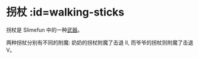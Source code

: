 # 拐杖 :id=walking-sticks

拐杖是 Slimefun 中的一种[武器](/Weapons)。

两种拐杖分别有不同的附魔: 奶奶的拐杖附魔了击退 II, 而爷爷的拐杖则附魔了击退 V。
